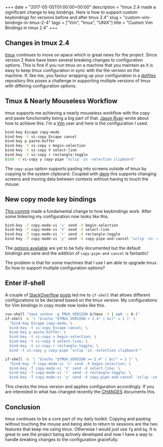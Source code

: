 +++
date = "2017-05-05T01:00:00+00:00"
description = "tmux 2.4 made a significant change to key bindings. Here is how to support custom keybindings for versions before and after tmux 2.4"
slug = "custom-vim-bindings-in-tmux-2-4"
tags = ["Vim", "tmux", "UNIX"]
title = "Custom Vim Bindings in tmux 2.4"
+++

## Changes in tmux 2.4

[tmux][5] continues to move on apace which is great news for the project. Since
version 2 there have been several breaking changes to configuration options.
This is fine if you run tmux on a machine that you maintain as it is easy to
keep tmux configuration in sync with the the version on the machine. If, like
me, you favour wrapping up your configuration in a [dotfiles][1] repository this
poses a challenge in supporting multiple versions of tmux with differing
configuration options.

## Tmux & Nearly Mouseless Workflow

tmux supports me achieving a nearly mouseless workflow with the copy and paste
functionality being a big part of that. [Jason Ryan][3] wrote about how to
achieve this. I'm a [Vim][6] user and here is the configuration I used.

```sh
bind-key Escape copy-mode
bind-key -t vi-copy Escape cancel
bind-key p paste-buffer
bind-key -t vi-copy v begin-selection
bind-key -t vi-copy V select-line
bind-key -t vi-copy r rectangle-toggle
bind -t vi-copy y copy-pipe "xclip -in -selection clipboard"
```

The `copy-pipe` option supports pasting into screens outside of tmux by copying
to the system clipboard. Coupled with [dwm][4] this supports changing screens
and moving data between contexts without having to touch the mouse.

## New copy mode key bindings

[This commit][2] made a fundamental change to how keybindings work. After some
tinkering my configuration now looks like this.

```sh
bind-key -T copy-mode-vi 'v' send -X begin-selection
bind-key -T copy-mode-vi 'V' send -X select-line
bind-key -T copy-mode-vi 'r' send -X rectangle-toggle
bind-key -T copy-mode-vi 'y' send -X copy-pipe-and-cancel "xclip -in -selection clipboard"
```

The [options available][7] are yet to be fully documented but the default
bindings are sane and the addition of `copy-pipe-and-cancel` is fantastic!

The problem is that for some machines that I use I am able to upgrade tmux. So
how to support multiple configuration options?

## Enter if-shell

A couple of [StackOverflow][8] [posts][9] led me to `if-shell` that allows
different configurations to be declared based on the tmux version. My
configurations for Vim bindings in copy mode now looks like this.

```sh
run-shell "tmux setenv -g TMUX_VERSION $(tmux -V | cut -c 6-)"
if-shell -b '[ "$(echo "$TMUX_VERSION < 2.4" | bc)" = 1 ]' \
  "bind-key Escape copy-mode; \
  bind-key -t vi-copy Escape cancel; \
  bind-key p paste-buffer; \
  bind-key -t vi-copy v begin-selection; \
  bind-key -t vi-copy V select-line; \
  bind-key -t vi-copy r rectangle-toggle; \
  bind -t vi-copy y copy-pipe 'xclip -in -selection clipboard'"

if-shell -b '[ "$(echo "$TMUX_VERSION >= 2.4" | bc)" = 1 ]' \
  "bind-key -T copy-mode-vi 'v' send -X begin-selection; \
  bind-key -T copy-mode-vi 'V' send -X select-line; \
  bind-key -T copy-mode-vi 'r' send -X rectangle-toggle; \
  bind-key -T copy-mode-vi 'y' send -X copy-pipe-and-cancel 'xclip -in -selection clipboard'"
```

This checks the tmux version and applies configuration accordingly. If you are
interested in what has changed recently the [CHANGES][10] documents this.

## Conclusion

tmux continues to be a core part of my daily toolkit. Copying and pasting
without touching the mouse and being able to return to sessions are the two
features that keep me using tmux. Otherwise I would just use `fg` and `bg`. It
is great to see the project being actively developed and now I have a way to
handle breaking changes to the configuration gracefully.

[1]: https://github.com/shapeshed/dotfiles
[2]:
  https://github.com/tmux/tmux/commit/76d6d3641f271be1756e41494960d96714e7ee58
[3]: http://jasonwryan.com/blog/2011/06/07/copy-and-paste-in-tmux/
[4]: http://dwm.suckless.org/
[5]: https://tmux.github.io/
[6]: http://www.vim.org/
[7]:
  https://github.com/tmux/tmux/commit/76d6d3641f271be1756e41494960d96714e7ee58#diff-de3b354b9ce10d035bad704e1ae9f54fR297
[8]:
  http://stackoverflow.com/questions/35016458/how-to-write-if-statement-in-tmux-conf-to-set-different-options-for-different-t
[9]:
  http://stackoverflow.com/questions/34187900/tmux-enabling-mouse-support-across-different-versions
[10]: https://github.com/tmux/tmux/blob/master/CHANGES
